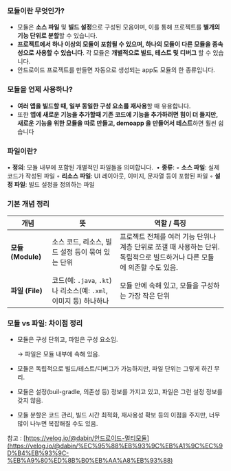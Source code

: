 ### 모듈이란 무엇인가?

- 모듈은 **소스 파일** 및 **빌드 설정**으로 구성된 모음이며, 이를 통해 프로젝트를 **별개의 기능 단위로 분할**할 수 있습니다.
- **프로젝트에서 하나 이상의 모듈이 포함될 수 있으며, 하나의 모듈이 다른 모듈을 종속성으로 사용할 수 있습니다**. 각 모듈은 **개별적으로 빌드, 테스트 및 디버그** 할 수 있습니다.
- 안드로이드 프로젝트를 만들면 자동으로 생성되는 app도 모듈의 한 종류입니다.

### 모듈을 언제 사용하나?

- **여러 앱을 빌드할 때, 일부 동일한 구성 요소를 재사용**할 때 유용합니다.
- 또한 **앱에 새로운 기능을 추가할때 기존 코드에 기능을 추가하려면 힘이 더 들지만, 새로운 기능을 위한 모듈을 따로 만들고, demoapp 을 만들어서 테스트**하면 훨씬 쉽습니다

### 파일이란?

• **정의**: 모듈 내부에 포함된 개별적인 파일들을 의미합니다.  
• **종류**: 
    ◦ **소스 파일**: 실제 코드가 작성된 파일
    ◦ **리소스 파일**: UI 레이아웃, 이미지, 문자열 등이 포함된 파일 
    ◦ **설정 파일**: 빌드 설정을 정의하는 파일

### 기본 개념 정리

| 개념 | 뜻 | 역할 / 특징 |
| --- | --- | --- |
| **모듈 (Module)** | 소스 코드, 리소스, 빌드 설정 등이 묶여 있는 단위 | 프로젝트 전체를 여러 기능 단위나 계층 단위로 쪼갤 때 사용하는 단위. 독립적으로 빌드하거나 다른 모듈에 의존할 수도 있음.  |
| **파일 (File)** | 코드(예: `.java`, `.kt`)나 리소스(예: `.xml`, 이미지 등) 하나하나 | 모듈 안에 속해 있고, 모듈을 구성하는 가장 작은 단위 |

### 모듈 vs 파일: 차이점 정리

- 모듈은 구성 단위고, 파일은 구성 요소임.
    
    → 파일은 모듈 내부에 속해 있음.
    
- 모듈은 독립적으로 빌드/테스트/디버그가 가능하지만, 파일 단위는 그렇게 하긴 무리.
- 모듈은 설정(buil-gradle, 의존성 등) 정보를 가지고 있고, 파일은 그런 설정 정보를 갖지 않음.
- 모듈 분할은 코드 관리, 빌드 시간 최적화, 재사용성 확보 등의 이점을 주지만, 너무 많이 나누면 복잡해질 수도 있음.

참고 : [https://velog.io/@dabin/안드로이드-멀티모듈](https://velog.io/@dabin/%EC%95%88%EB%93%9C%EB%A1%9C%EC%9D%B4%EB%93%9C-%EB%A9%80%ED%8B%B0%EB%AA%A8%EB%93%88)
